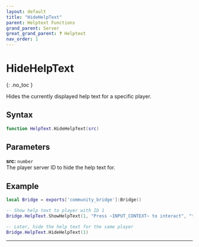 ```yaml
---
layout: default
title: "HideHelpText"
parent: Helptext Functions
grand_parent: Server
great_grand_parent: ❓ Helptext
nav_order: 1
---
```


# HideHelpText
{: .no_toc }

Hides the currently displayed help text for a specific player.

## Syntax

```lua
function HelpText.HideHelpText(src)
```

## Parameters

**src:** `number`  
The player server ID to hide the help text for.

## Example

```lua
local Bridge = exports['community_bridge']:Bridge()

-- Show help text to player with ID 1
Bridge.HelpText.ShowHelpText(1, "Press ~INPUT_CONTEXT~ to interact", "top")

-- Later, hide the help text for the same player
Bridge.HelpText.HideHelpText(1)
```

---